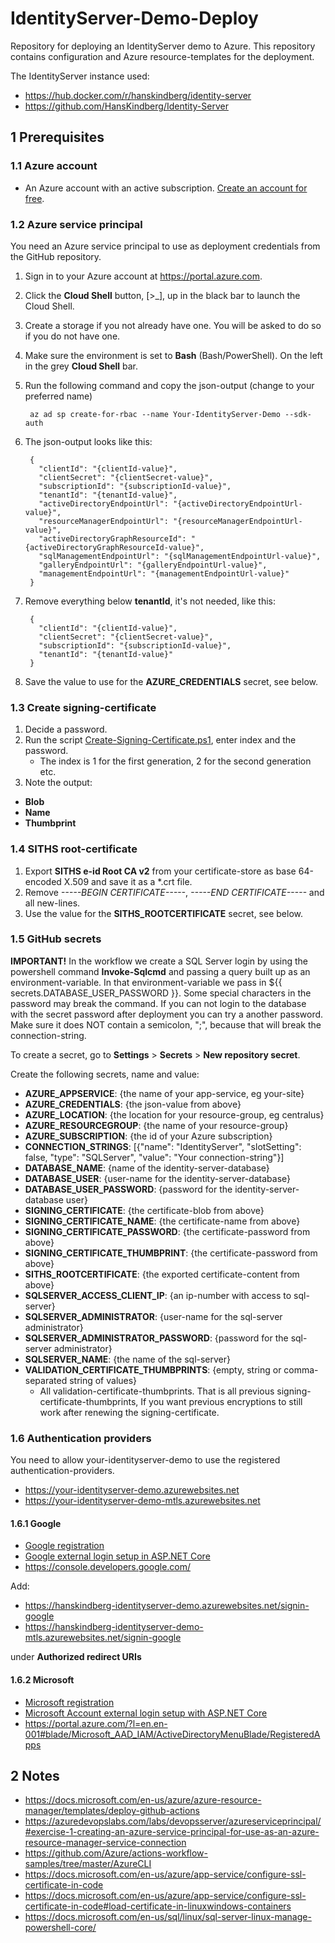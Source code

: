 # IdentityServer-Demo-Deploy

Repository for deploying an IdentityServer demo to Azure. This repository contains configuration and Azure resource-templates for the deployment.

The IdentityServer instance used:

- https://hub.docker.com/r/hanskindberg/identity-server
- https://github.com/HansKindberg/Identity-Server



















## 1 Prerequisites

### 1.1 Azure account

- An Azure account with an active subscription. [Create an account for free](https://azure.microsoft.com/en-us/free/).

### 1.2 Azure service principal

You need an Azure service principal to use as deployment credentials from the GitHub repository.

1. Sign in to your Azure account at https://portal.azure.com.
2. Click the **Cloud Shell** button, [>_], up in the black bar to launch the Cloud Shell.
3. Create a storage if you not already have one. You will be asked to do so if you do not have one.
4. Make sure the environment is set to **Bash** (Bash/PowerShell). On the left in the grey **Cloud Shell** bar.
5. Run the following command and copy the json-output (change to your preferred name)

		az ad sp create-for-rbac --name Your-IdentityServer-Demo --sdk-auth

6. The json-output looks like this:

		{
		  "clientId": "{clientId-value}",
		  "clientSecret": "{clientSecret-value}",
		  "subscriptionId": "{subscriptionId-value}",
		  "tenantId": "{tenantId-value}",
		  "activeDirectoryEndpointUrl": "{activeDirectoryEndpointUrl-value}",
		  "resourceManagerEndpointUrl": "{resourceManagerEndpointUrl-value}",
		  "activeDirectoryGraphResourceId": "{activeDirectoryGraphResourceId-value}",
		  "sqlManagementEndpointUrl": "{sqlManagementEndpointUrl-value}",
		  "galleryEndpointUrl": "{galleryEndpointUrl-value}",
		  "managementEndpointUrl": "{managementEndpointUrl-value}"
		}

7. Remove everything below **tenantId**, it's not needed, like this:

		{
		  "clientId": "{clientId-value}",
		  "clientSecret": "{clientSecret-value}",
		  "subscriptionId": "{subscriptionId-value}",
		  "tenantId": "{tenantId-value}"
		}

8. Save the value to use for the **AZURE_CREDENTIALS** secret, see below.

### 1.3 Create signing-certificate

1. Decide a password.
2. Run the script [Create-Signing-Certificate.ps1](Create-Signing-Certificate.ps1), enter index and the password.
	  - The index is 1 for the first generation, 2 for the second generation etc. 
3. Note the output:
  - **Blob**
  - **Name**
  - **Thumbprint**

### 1.4 SITHS root-certificate

1. Export **SITHS e-id Root CA v2** from your certificate-store as base 64-encoded X.509 and save it as a *.crt file.
2. Remove *-----BEGIN CERTIFICATE-----*, *-----END CERTIFICATE-----* and all new-lines.
3. Use the value for the **SITHS_ROOTCERTIFICATE** secret, see below.

### 1.5 GitHub secrets

**IMPORTANT!** In the workflow we create a SQL Server login by using the powershell command **Invoke-Sqlcmd** and passing a query built up as an environment-variable. In that environment-variable we pass in ${{ secrets.DATABASE_USER_PASSWORD }}. Some special characters in the password may break the command. If you can not login to the database with the secret password after deployment you can try a another password. Make sure it does NOT contain a semicolon, ";", because that will break the connection-string.

To create a secret, go to **Settings** > **Secrets** > **New repository secret**.

Create the following secrets, name and value:

- **AZURE_APPSERVICE**: {the name of your app-service, eg your-site}
- **AZURE_CREDENTIALS**: {the json-value from above}
- **AZURE_LOCATION**: {the location for your resource-group, eg centralus}
- **AZURE_RESOURCEGROUP**: {the name of your resource-group}
- **AZURE_SUBSCRIPTION**: {the id of your Azure subscription}
- **CONNECTION_STRINGS**: [{"name": "IdentityServer", "slotSetting": false, "type": "SQLServer", "value": "Your connection-string"}]
- **DATABASE_NAME**: {name of the identity-server-database}
- **DATABASE_USER**: {user-name for the identity-server-database}
- **DATABASE_USER_PASSWORD**: {password for the identity-server-database user}
- **SIGNING_CERTIFICATE**: {the certificate-blob from above}
- **SIGNING_CERTIFICATE_NAME**: {the certificate-name from above}
- **SIGNING_CERTIFICATE_PASSWORD**: {the certificate-password from above}
- **SIGNING_CERTIFICATE_THUMBPRINT**: {the certificate-password from above}
- **SITHS_ROOTCERTIFICATE**: {the exported certificate-content from above}
- **SQLSERVER_ACCESS_CLIENT_IP**: {an ip-number with access to sql-server}
- **SQLSERVER_ADMINISTRATOR**: {user-name for the sql-server administrator}
- **SQLSERVER_ADMINISTRATOR_PASSWORD**: {password for the sql-server administrator}
- **SQLSERVER_NAME**: {the name of the sql-server}
- **VALIDATION_CERTIFICATE_THUMBPRINTS**: {empty, string or comma-separated string of values}
  - All validation-certificate-thumbprints. That is all previous signing-certificate-thumbprints, If you want previous encryptions to still work after renewing the signing-certificate.

### 1.6 Authentication providers

You need to allow your-identityserver-demo to use the registered authentication-providers.

- https://your-identityserver-demo.azurewebsites.net
- https://your-identityserver-demo-mtls.azurewebsites.net

#### 1.6.1 Google

- [Google registration](/Source/AppSettings.json#L86)
- [Google external login setup in ASP.NET Core](https://docs.microsoft.com/en-us/aspnet/core/security/authentication/social/google-logins/)
- https://console.developers.google.com/

Add:

- https://hanskindberg-identityserver-demo.azurewebsites.net/signin-google
- https://hanskindberg-identityserver-demo-mtls.azurewebsites.net/signin-google

under **Authorized redirect URIs**

#### 1.6.2 Microsoft

- [Microsoft registration](/Source/AppSettings.json#L120)
- [Microsoft Account external login setup with ASP.NET Core](https://docs.microsoft.com/en-us/aspnet/core/security/authentication/social/microsoft-logins/)
- https://portal.azure.com/?l=en.en-001#blade/Microsoft_AAD_IAM/ActiveDirectoryMenuBlade/RegisteredApps

## 2 Notes

- https://docs.microsoft.com/en-us/azure/azure-resource-manager/templates/deploy-github-actions
- https://azuredevopslabs.com/labs/devopsserver/azureserviceprincipal/#exercise-1-creating-an-azure-service-principal-for-use-as-an-azure-resource-manager-service-connection
- https://github.com/Azure/actions-workflow-samples/tree/master/AzureCLI
- https://docs.microsoft.com/en-us/azure/app-service/configure-ssl-certificate-in-code
- https://docs.microsoft.com/en-us/azure/app-service/configure-ssl-certificate-in-code#load-certificate-in-linuxwindows-containers
- https://docs.microsoft.com/en-us/sql/linux/sql-server-linux-manage-powershell-core/